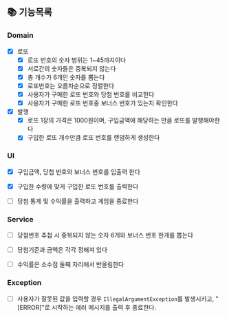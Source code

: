 ## 📚 기능목록

### Domain
 - [x] 로또
   - [x] 로또 번호의 숫자 범위는 1~45까지이다
   - [x] 서로간의 숫자들은 중복되지 않는다
   - [x] 총 개수가 6개인 숫자를 뽑는다
   - [x] 로또번호는 오름차순으로 정렬한다
   - [x] 사용자가 구매한 로또 번호와 당첨 번호를 비교한다
   - [x] 사용자가 구매한 로또 번호중 보너스 번호가 있는지 확인한다
 - [x] 발행
   - [x] 로또 1장의 가격은 1000원이며, 구입금액에 해당하는 만큼 로또를 발행해야한다
   - [x] 구입한 로또 개수만큼 로또 번호를 랜덤하게 생성한다
### UI
- [x] 구입금액, 당첨 번호와 보너스 번호를 입출력 한다
- [x] 구입한 수량에 맞게 구입한 로또 번호를 출력한다
- [ ] 당첨 통계 및 수익률을 출력하고 게임을 종료한다


### Service
- [ ] 당첨번호 추첨 시 중복되지 않는 숫자 6개와 보너스 번호 한개를 뽑는다
- [ ] 당첨기준과 금액은 각각 정해져 있다
- [ ] 수익률은 소수점 둘째 자리에서 반올림한다


### Exception
- [ ] 사용자가 잘못된 값을 입력할 경우 `IllegalArgumentException`를 발생시키고, "[ERROR]"로 시작하는 에러 메시지를 출력 후 종료한다.



    

